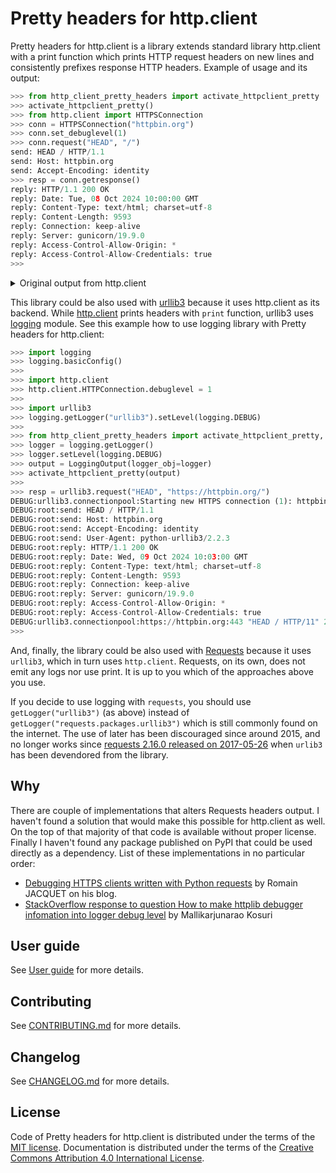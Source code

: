 # Pretty headers for http.client

Pretty headers for http.client is a library extends standard library http.client with a print function which prints HTTP request headers on new lines and consistently prefixes response HTTP headers. Example of usage and its output:

```python
>>> from http_client_pretty_headers import activate_httpclient_pretty
>>> activate_httpclient_pretty()
>>> from http.client import HTTPSConnection
>>> conn = HTTPSConnection("httpbin.org")
>>> conn.set_debuglevel(1)
>>> conn.request("HEAD", "/")
send: HEAD / HTTP/1.1
send: Host: httpbin.org
send: Accept-Encoding: identity
>>> resp = conn.getresponse()
reply: HTTP/1.1 200 OK
reply: Date: Tue, 08 Oct 2024 10:00:00 GMT
reply: Content-Type: text/html; charset=utf-8
reply: Content-Length: 9593
reply: Connection: keep-alive
reply: Server: gunicorn/19.9.0
reply: Access-Control-Allow-Origin: *
reply: Access-Control-Allow-Credentials: true
>>>
```

<details>
    <summary>Original output from http.client</summary>

```python
>>> from http.client import HTTPSConnection
>>> conn = HTTPSConnection("httpbin.org")
>>> conn.set_debuglevel(1)
>>> conn.request("HEAD", "/")
send: b'HEAD / HTTP/1.1\r\nHost: httpbin.org\r\nAccept-Encoding: identity\r\n\r\n'
>>> resp = conn.getresponse()
reply: 'HTTP/1.1 200 OK\r\n'
header: Date: Tue, 08 Oct 2024 10:00:00 GMT
header: Content-Type: text/html; charset=utf-8
header: Content-Length: 9593
header: Connection: keep-alive
header: Server: gunicorn/19.9.0
header: Access-Control-Allow-Origin: *
header: Access-Control-Allow-Credentials: true
>>>
```
</details>

This library could be also used with [urllib3](https://urllib3.readthedocs.io/en/latest/) because it uses http.client as its backend. While [http.client](https://docs.python.org/3/library/http.client.html) prints headers with `print` function, urllib3 uses [logging](https://docs.python.org/3/library/logging.html) module. See this example how to use logging library with Pretty headers for http.client:

```python
>>> import logging
>>> logging.basicConfig()
>>>
>>> import http.client
>>> http.client.HTTPConnection.debuglevel = 1
>>>
>>> import urllib3
>>> logging.getLogger("urllib3").setLevel(logging.DEBUG)
>>>
>>> from http_client_pretty_headers import activate_httpclient_pretty, LoggingOutput
>>> logger = logging.getLogger()
>>> logger.setLevel(logging.DEBUG)
>>> output = LoggingOutput(logger_obj=logger)
>>> activate_httpclient_pretty(output)
>>>
>>> resp = urllib3.request("HEAD", "https://httpbin.org/")
DEBUG:urllib3.connectionpool:Starting new HTTPS connection (1): httpbin.org:443
DEBUG:root:send: HEAD / HTTP/1.1
DEBUG:root:send: Host: httpbin.org
DEBUG:root:send: Accept-Encoding: identity
DEBUG:root:send: User-Agent: python-urllib3/2.2.3
DEBUG:root:reply: HTTP/1.1 200 OK
DEBUG:root:reply: Date: Wed, 09 Oct 2024 10:03:00 GMT
DEBUG:root:reply: Content-Type: text/html; charset=utf-8
DEBUG:root:reply: Content-Length: 9593
DEBUG:root:reply: Connection: keep-alive
DEBUG:root:reply: Server: gunicorn/19.9.0
DEBUG:root:reply: Access-Control-Allow-Origin: *
DEBUG:root:reply: Access-Control-Allow-Credentials: true
DEBUG:urllib3.connectionpool:https://httpbin.org:443 "HEAD / HTTP/11" 200 0
>>>
```

And, finally, the library could be also used with [Requests](https://requests.readthedocs.io/en/latest/) because it uses `urllib3`, which in turn uses `http.client`. Requests, on its own, does not emit any logs nor use print. It is up to you which of the approaches above you use.

If you decide to use logging with `requests`, you should use `getLogger("urllib3")` (as above) instead of `getLogger("requests.packages.urllib3")` which is still commonly found on the internet. The use of later has been discouraged since around 2015, and no longer works since [requests 2.16.0 released on 2017-05-26](https://github.com/psf/requests/blob/main/HISTORY.md#2160-2017-05-26) when `urlib3` has been devendored from the library.

## Why

There are couple of implementations that alters Requests headers output. I haven't found a solution that would make this possible for http.client as well. On the top of that majority of that code is available without proper license. Finally I haven't found any package published on PyPI that could be used directly as a dependency. List of these implementations in no particular order:

* [Debugging HTTPS clients written with Python requests](https://romainjacquet.github.io/debugging-https-clients-written-with-python-requests.html) by Romain JACQUET on his blog.
* [StackOverflow response to question How to make httplib debugger infomation into logger debug level](https://stackoverflow.com/a/34285632) by Mallikarjunarao Kosuri

## User guide

See [User guide](docs/user_guide.rst) for more details.

## Contributing

See [CONTRIBUTING.md](CONTRIBUTING.md) for more details.

## Changelog

See [CHANGELOG.md](CHANGELOG.md) for more details.

## License

Code of Pretty headers for http.client is distributed under the terms of the [MIT license](LICENSE.txt). Documentation is distributed under the terms of the [Creative Commons Attribution 4.0 International License](docs/LICENSE.txt).
